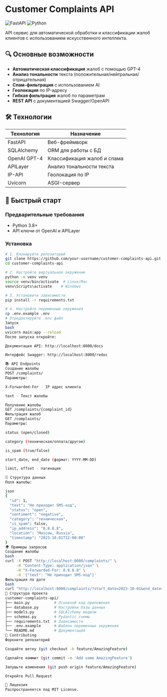# Customer Complaints API

![FastAPI](https://img.shields.io/badge/FastAPI-005571?style=for-the-badge&logo=fastapi)
![Python](https://img.shields.io/badge/Python-3.8+-blue?style=for-the-badge&logo=python)

API сервис для автоматической обработки и классификации жалоб клиентов с использованием искусственного интеллекта.

## 🔍 Основные возможности

- **Автоматическая классификация** жалоб с помощью GPT-4
- **Анализ тональности** текста (положительная/нейтральная/отрицательная)
- **Спам-фильтрация** с использованием AI
- **Геолокация** по IP-адресу
- **Гибкая фильтрация** жалоб по параметрам
- **REST API** с документацией Swagger/OpenAPI

## 🛠 Технологии

| Технология         | Назначение                     |
|--------------------|--------------------------------|
| FastAPI            | Веб-фреймворк                 |
| SQLAlchemy         | ORM для работы с БД           |
| OpenAI GPT-4       | Классификация жалоб и спама   |
| APILayer           | Анализ тональности текста     |
| IP-API             | Геолокация по IP              |
| Uvicorn            | ASGI-сервер                   |

## 🚀 Быстрый старт

### Предварительные требования
- Python 3.8+
- API ключи от OpenAI и APILayer

### Установка

```bash
# 1. Клонируйте репозиторий
git clone https://github.com/your-username/customer-complaints-api.git
cd customer-complaints-api

# 2. Настройте виртуальное окружение
python -m venv venv
source venv/bin/activate  # Linux/Mac
venv\Scripts\activate    # Windows

# 3. Установите зависимости
pip install -r requirements.txt

# 4. Настройте переменные окружения
cp .env.example .env
# Отредактируйте .env файл
Запуск
bash
uvicorn main:app --reload
После запуска откройте:

Документация API: http://localhost:8000/docs

Интерфейс Swagger: http://localhost:8000/redoc

📚 API Endpoints
Создание жалобы
POST /complaints/
Параметры:

X-Forwarded-For - IP адрес клиента

text - Текст жалобы

Получение жалобы
GET /complaints/{complaint_id}
Фильтрация жалоб
GET /complaints/
Параметры:

status (open/closed)

category (техническая/оплата/другое)

is_spam (true/false)

start_date, end_date (формат: YYYY-MM-DD)

limit, offset - пагинация

🗄 Структура данных
Поля жалобы:

json
{
  "id": 1,
  "text": "Не приходит SMS-код",
  "status": "open",
  "sentiment": "negative",
  "category": "техническая",
  "is_spam": false,
  "ip_address": "8.8.8.8",
  "location": "Moscow, Russia",
  "timestamp": "2023-10-01T12:00:00"
}
🌍 Примеры запросов
Создание жалобы
bash
curl -X POST "http://localhost:8000/complaints/" \
     -H "Content-Type: application/json" \
     -H "X-Forwarded-For: 8.8.8.8" \
     -d '{"text": "Не приходит SMS-код"}'
Фильтрация по дате
bash
curl "http://localhost:8000/complaints/?start_date=2023-10-01&end_date=2023-10-31"
📂 Структура проекта
customer-complaints-api/
├── main.py           # Основной код приложения
├── database.py       # Настройки базы данных
├── models.py         # SQLAlchemy модели
├── schemas.py        # Pydantic схемы
├── requirements.txt  # Зависимости
├── .env.example      # Шаблон переменных окружения
└── README.md         # Документация
🤝 Contributing
Форкните репозиторий

Создайте ветку (git checkout -b feature/AmazingFeature)

Сделайте коммит (git commit -m 'Add some AmazingFeature')

Запушьте изменения (git push origin feature/AmazingFeature)

Откройте Pull Request

📜 Лицензия
Распространяется под MIT License.